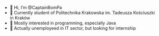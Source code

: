 - 👋 Hi, I’m @CaptainBomPa
- 📘 Currently student of Politechnika Krakowska im. Tadeusza Kościuszki in Kraków
- 📓 Mostly interested in programming, especially Java
- 👷 Actually unemployeed in IT sector, but looking for internship

<!---
CaptainBomPa/CaptainBomPa is a ✨ special ✨ repository because its `README.md` (this file) appears on your GitHub profile.
You can click the Preview link to take a look at your changes.
--->

